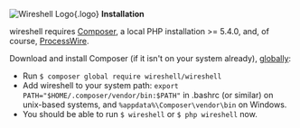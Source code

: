 ![Wireshell Logo](/assets/img/favicon-16x16.png){.logo} **Installation**

wireshell requires [Composer](https://getcomposer.org/), a local PHP installation >= 5.4.0, and, of course, [ProcessWire](https://processwire.com/).

Download and install Composer (if it isn't on your system already), [globally](https://getcomposer.org/doc/00-intro.md#globally):

- Run `$ composer global require wireshell/wireshell`
- Add wireshell to your system path: `export PATH="$HOME/.composer/vendor/bin:$PATH"` in .bashrc (or similar) on unix-based systems, and `%appdata%\Composer\vendor\bin` on Windows.
- You should be able to run `$ wireshell` or `$ php wireshell` now.
